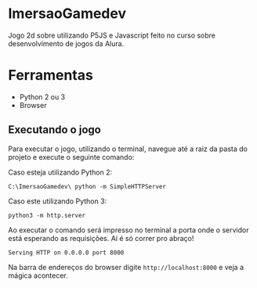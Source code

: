 # ImersaoGamedev
Jogo 2d sobre utilizando P5JS e Javascript feito no curso sobre desenvolvimento de jogos da Alura.

# Ferramentas
- Python 2 ou 3
- Browser

## Executando o jogo
Para executar o jogo, utilizando o terminal, navegue até a raiz da pasta do projeto e execute o seguinte comando:

Caso esteja utilizando Python 2:
```
C:\ImersaoGamedev\ python -m SimpleHTTPServer
```

Caso este utilizando Python 3:
```
python3 -m http.server
```

Ao executar o comando será impresso no terminal a porta onde o servidor está esperando as requisições. Aí é só correr pro abraço!
```
Serving HTTP on 0.0.0.0 port 8000
```

Na barra de endereços do browser digite ```http://localhost:8000``` e veja a mágica acontecer.
